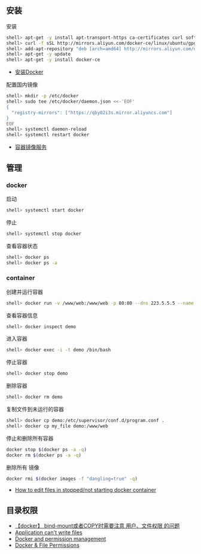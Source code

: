 ## 安装

安装

```sh
shell> apt-get -y install apt-transport-https ca-certificates curl software-properties-common
shell> curl -f sSL http://mirrors.aliyun.com/docker-ce/linux/ubuntu/gpg| sudo apt-key add -
shell> add-apt-repository "deb [arch=amd64] http://mirrors.aliyun.com/docker-ce/linux/ubuntu $(lsb_release -cs) stable"
shell> apt-get -y update
shell> apt-get -y install docker-ce
```

- [安装Docker](https://help.aliyun.com/document_detail/60742.html)

配置国内镜像

```sh
shell> mkdir -p /etc/docker
shell> sudo tee /etc/docker/daemon.json <<-'EOF'
{
  "registry-mirrors": ["https://qby02i3s.mirror.aliyuncs.com"]
}
EOF
shell> systemctl daemon-reload
shell> systemctl restart docker
```

- [容器镜像服务](https://cr.console.aliyun.com/)



## 管理

### docker 

启动

```sh
shell> systemctl start docker
```

停止

```sh
shell> systemctl stop docker
```

查看容器状态

```sh
shell> docker ps
shell> docker ps -a
```

### container

创建并运行容器

```sh
shell> docker run -v /www/web:/www/web -p 80:80 --dns 223.5.5.5 --name demo ubuntu
```

查看容器信息

```sh
shell> docker inspect demo
```

进入容器

```sh
shell> docker exec -i -t demo /bin/bash
```

停止容器

```sh
shell> docker stop demo
```

删除容器

```sh
shell> docker rm demo
```

复制文件到未运行的容器

```sh
shell> docker cp demo:/etc/supervisor/conf.d/program.conf .
shell> docker cp my_file demo:/www/web
```

停止和删除所有容器

```sh
docker stop $(docker ps -a -q)
docker rm $(docker ps -a -q)
```

删除所有 <none> 镜像
  
```sh
docker rmi $(docker images -f "dangling=true" -q)
```

- [How to edit files in stopped/not starting docker container](https://stackoverflow.com/questions/32750748/how-to-edit-files-in-stopped-not-starting-docker-container)

## 目录权限

- [【docker】 bind-mount或者COPY时需要注意 用户、文件权限 的问题](https://segmentfault.com/a/1190000015233229)
- [Application can't write files](https://github.com/docker-library/php/issues/222)
- [Docker and permission management](https://blog.ippon.tech/docker-and-permission-management/)
- [Docker & File Permissions](https://serversforhackers.com/c/dckr-file-permissions)
